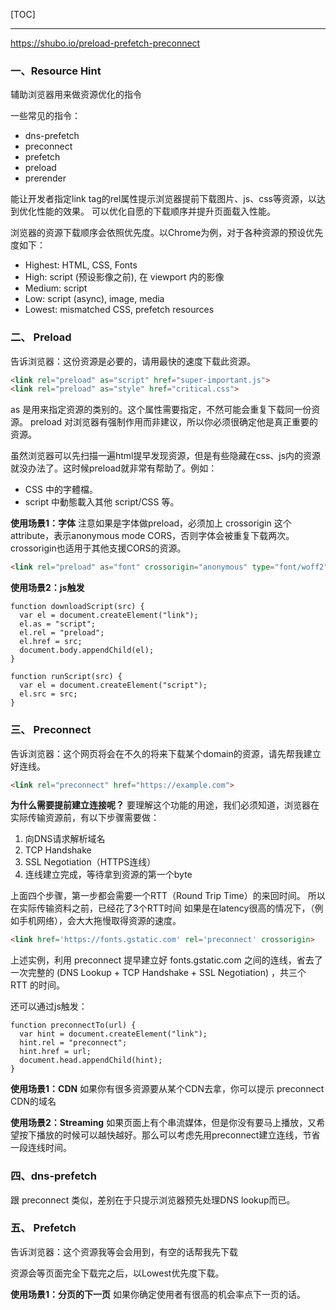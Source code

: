 [TOC]
***

https://shubo.io/preload-prefetch-preconnect

### 一、Resource Hint

辅助浏览器用来做资源优化的指令

一些常见的指令：
* dns-prefetch
* preconnect
* prefetch
* preload
* prerender

能让开发者指定link tag的rel属性提示浏览器提前下载图片、js、css等资源，以达到优化性能的效果。
可以优化自愿的下载顺序并提升页面载入性能。

浏览器的资源下载顺序会依照优先度。以Chrome为例，对于各种资源的预设优先度如下：

* Highest: HTML, CSS, Fonts
* High: script (预设影像之前), 在 viewport 内的影像
* Medium: script
* Low: script (async), image, media
* Lowest: mismatched CSS, prefetch resources

### 二、 Preload

告诉浏览器：这份资源是必要的，请用最快的速度下载此资源。
```HTML
<link rel="preload" as="script" href="super-important.js">
<link rel="preload" as="style" href="critical.css">
```
as 是用来指定资源的类别的。这个属性需要指定，不然可能会重复下载同一份资源。
preload 对浏览器有强制作用而非建议，所以你必须很确定他是真正重要的资源。

虽然浏览器可以先扫描一遍html提早发现资源，但是有些隐藏在css、js内的资源就没办法了。这时候preload就非常有帮助了。例如：
* CSS 中的字體檔。
* script 中動態載入其他 script/CSS 等。

**使用场景1：字体**
注意如果是字体做preload，必须加上 crossorigin 这个attribute，表示anonymous mode CORS，否则字体会被重复下载两次。crossorigin也适用于其他支援CORS的资源。
```HTMl
<link rel="preload" as="font" crossorigin="anonymous" type="font/woff2" href="myfont.woff2">
```

**使用场景2：js触发**
```JS
function downloadScript(src) {
  var el = document.createElement("link");
  el.as = "script";
  el.rel = "preload";
  el.href = src;
  document.body.appendChild(el);
}

function runScript(src) {
  var el = document.createElement("script");
  el.src = src;
}
```

### 三、 Preconnect

告诉浏览器：这个网页将会在不久的将来下载某个domain的资源，请先帮我建立好连线。
```HTML
<link rel="preconnect" href="https://example.com">
```

**为什么需要提前建立连接呢？**
要理解这个功能的用途，我们必须知道，浏览器在实际传输资源前，有以下步骤需要做：
1. 向DNS请求解析域名
2. TCP Handshake
3. SSL Negotiation（HTTPS连线）
4. 连线建立完成，等待拿到资源的第一个byte

上面四个步骤，第一步都会需要一个RTT（Round Trip Time）的来回时间。
所以在实际传输资料之前，已经花了3个RTT时间
如果是在latency很高的情况下，（例如手机网络），会大大拖慢取得资源的速度。

```HTML
<link href='https://fonts.gstatic.com' rel='preconnect' crossorigin>
```
上述实例，利用 preconnect 提早建立好 fonts.gstatic.com 之间的连线，省去了一次完整的 (DNS Lookup + TCP Handshake + SSL Negotiation) ，共三个 RTT 的时间。

还可以通过js触发：
```JS
function preconnectTo(url) {
  var hint = document.createElement("link");
  hint.rel = "preconnect";
  hint.href = url;
  document.head.appendChild(hint);
}
```

**使用场景1：CDN**
如果你有很多资源要从某个CDN去拿，你可以提示 preconnect CDN的域名

**使用场景2：Streaming**
如果页面上有个串流媒体，但是你没有要马上播放，又希望按下播放的时候可以越快越好。那么可以考虑先用preconnect建立连线，节省一段连线时间。

### 四、dns-prefetch

跟 preconnect 类似，差别在于只提示浏览器预先处理DNS lookup而已。

### 五、 Prefetch

告诉浏览器：这个资源我等会会用到，有空的话帮我先下载

资源会等页面完全下载完之后，以Lowest优先度下载。

**使用场景1：分页的下一页**
如果你确定使用者有很高的机会率点下一页的话。
